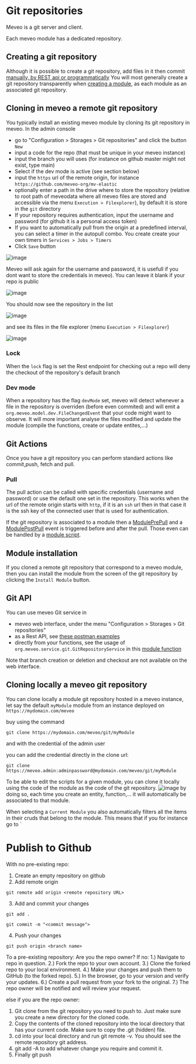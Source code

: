 # Git repositories

Meveo is a git server and client.

Each meveo module has a dedicated repository.

## Creating a git repository

Although it is possible to create a git repository, add files in it then commit [manually, by REST api or programmatically](#git-api) 
You will most generally create a git repository transparently when [creating a module](https://github.com/meveo-org/meveo/tree/develop/meveo-api/src/main/java/org/meveo/api/module), as each module as an associated git repository.

## Cloning in meveo a remote git repository

You typically install an existing meveo module by cloning its git repository in meveo.
In the admin console
* go to "Configuration > Storages > Git repositories" and click the button `New`
* input a code for the repo (that must be unique in your meveo instance)
* input the branch you will uses (for instance on github master might not exist, type main)
* Select if the dev mode is active (see section below)
* input the `https` url of the remote origin, for instance `https://github.com/meveo-org/mv-elastic`
* optionally enter a path in the drive where to store the repository (relative to root path of meveodata where all meveo files are stored and accessible via the menu `Execution > Filexplorer`), by default it is store in the `git` directory
* If your repository requires authentication, input the username and password (for github it is a personal access token)
* If you want to automatically pull from the origin at a predefined interval, you can select a timer in the autopull combo. You create create your own timers in `Services > Jobs > Timers` 
* Click `Save` button

![image](https://user-images.githubusercontent.com/16659140/228106851-e1c7d98a-0421-487c-b264-e8ece831dd14.png)

Meveo will ask again for the username and password, it is usefull if you dont want to store the credentials in meveo). You can leave it blank if your repo is public

![image](https://user-images.githubusercontent.com/16659140/228107079-ce533502-536b-4274-bb08-afafd73fe1f8.png)

You should now see the repository in the list

![image](https://user-images.githubusercontent.com/16659140/228107243-b9200639-7f44-46bb-a2da-3cfd5fdf5eb7.png)

and see its files in the file explorer (menu `Execution > Filexplorer`)

![image](https://user-images.githubusercontent.com/16659140/228107585-ce59b795-8ded-405d-97e4-9964b4e7dd17.png)

### Lock

When the `lock` flag is set the Rest endpoint for checking out a repo will deny the checkout of the repository's default branch

### Dev mode

When a repository has the flag `devMode` set, meveo will detect whenever a file in the repository is overriden (before even commited)
and will emit a `org.meveo.model.dev.FileChangedEvent` that your code might want to observe.
It will more important analyse the files modified and update the module (compile the functions, create or update entites,...)

## Git Actions

Once you have a git repository you can perform standard actions like commit,push, fetch and pull.

### Pull

The pull action can be called with specific credentials (username and password) or use the default one set in the repository.
This works when the url of the remote origin starts with `http`, if it is an `ssh` url then in that case it is the ssh key of the
connected user that is used for authentication.

If the git repository is associated to a module then a [ModulePrePull](https://github.com/meveo-org/meveo/blob/develop/meveo-model/src/main/java/org/meveo/model/ModulePrePull.java) and a [ModulePostPull](https://github.com/meveo-org/meveo/blob/develop/meveo-model/src/main/java/org/meveo/model/ModulePostPull.java) event is triggered before and after the pull. Those even can be handled by a [module script](https://github.com/meveo-org/meveo/tree/develop/meveo-api/src/main/java/org/meveo/api/module#using-the-module-script).

## Module installation

If you cloned a remote git repository that correspond to a meveo module, then you can install the module from the screen of the git repository by clicking the `Install Module` button.

## Git API

You can use meveo Git service in 
* meveo web interface, under the menu "Configuration > Storages > Git repositories"
* as a Rest API, see [these postman examples](https://github.com/meveo-org/meveo/tree/develop/src/test/apiTests/postman/tests/Git)
* directly from your functions, see the usage of `org.meveo.service.git.GitRepositoryService` in this [module function](https://github.com/meveo-org/module-webapprouter/blob/master/facets/java/org/manaty/webapp/WebApp.java)

Note that branch creation or deletion and checkout are not available on the web interface.


## Cloning locally a meveo git repository 

You can clone locally a module git repository hosted in a meveo instance, let say the default `myModule` module from an instance deployed on `https://mydomain.com/meveo` 

buy using the command 
```
git clone https://mydomain.com/meveo/git/myModule
```
and with the credential of the admin user

you can add the credential directly in the clone url:

```
git clone https://meveo.admin:adminpassword@mydomain.com/meveo/git/myModule
```

To be able to edit the scripts for a given module, you can clone it locally using the code 
of the module as the code of the git repository.
![image](https://user-images.githubusercontent.com/16659140/228126009-cd1a2379-84e2-4c14-97f0-3d8469970d5e.png)
by doing so, each time you create an entity, function,... it will automatically be associated to that module.

When selecting a `Current Module` you also automatically filters all the items in their cruds that belong to the module.
This means that if you for instance go to `

# Publish to Github
With no pre-existing repo:
1. Create an empty repository on github
2. Add remote origin
```
git remote add origin <remote repository URL>
```
3. Add and commit your changes
```
git add .
```
```
git commit -m "<commit message">
```
4. Push your changes
```
git push origin <branch name>
```
To a pre-existing repository:
Are you the repo owner?
If no:
1.) Navigate to repo in question.
2.) Fork the repo to your own account.
3.) Clone the forked repo to your local environment.
4.) Make your changes and push them to GitHub (to the forked repo).
5.) In the browser, go to your version and verify your updates.
6.) Create a pull request from your fork to the original.
7.) The repo owner will be notified and will review your request.

else if you are the repo owner:

1. Git clone from the git repository you need to push to. Just make sure you create a new directory for the cloned code.
2. Copy the contents of the cloned repository into the local directory that has your current code. Make sure to copy the .git (hidden) file.
3. cd into your local directory and run git remote -v. You should see the remote repository git address.
4. git add -A to add whatever change you require and commit it.
5. Finally git push
